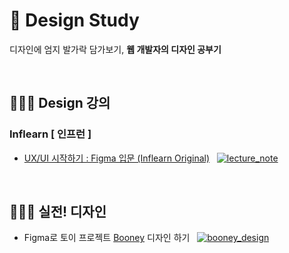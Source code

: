 # 🎨 Design Study
디자인에 엄지 발가락 담가보기, **웹 개발자의 디자인 공부기**

<br/>

## 👩🏻‍🏫 Design 강의
### Inflearn [ 인프런 ]
- [UX/UI 시작하기 : Figma 입문 (Inflearn Original)](https://www.inflearn.com/course/%ED%94%BC%EA%B7%B8%EB%A7%88-%EC%9E%85%EB%AC%B8-%EC%9D%B8%ED%94%84%EB%9F%B0-%EC%98%A4%EB%A6%AC%EC%A7%80%EB%84%90/dashboard) &nbsp; [![lecture_note](https://img.shields.io/badge/-강의%20정리%20노트-green)](https://www.notion.so/992f8a2979c24ef6847b4ee4dc6e3a6c?v=ec5a85d88db54923aaa03f9f35f2f791)


<br/>

## 👩🏻‍🎨 실전! 디자인
- Figma로 토이 프로젝트 [Booney](https://github.com/dailyco/booney) 디자인 하기 &nbsp; [![booney_design](https://img.shields.io/badge/-디자인%20보기-yellow)](https://www.figma.com/file/ztqmM0pqcrhQwl0PsgDjE9/Booney?node-id=0%3A1)
